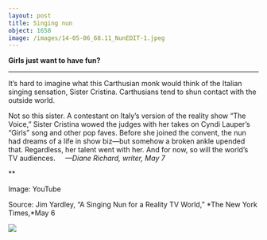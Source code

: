 ```yaml
---
layout: post
title: Singing nun
object: 1658
image: /images/14-05-06_68.11_NunEDIT-1.jpeg
---
```

**Girls just want to have fun?**

****

It’s hard to imagine what this Carthusian monk would think of the Italian singing sensation, Sister Cristina. Carthusians tend to shun contact with the outside world.

Not so this sister. A contestant on Italy’s version of the reality show “The Voice,” Sister Cristina wowed the judges with her takes on Cyndi Lauper’s “Girls” song and other pop faves. Before she joined the convent, the nun had dreams of a life in show biz—but somehow a broken ankle upended that. Regardless, her talent went with her. And for now, so will the world’s TV audiences.     *—Diane Richard, writer, May 7*

**

Image: YouTube

Source: Jim Yardley, “A Singing Nun for a Reality TV World,” *The New York Times,*May 6

![]({{siteurl.base}}/images/14-05-06_68.11_NunEDIT-1.jpeg)
